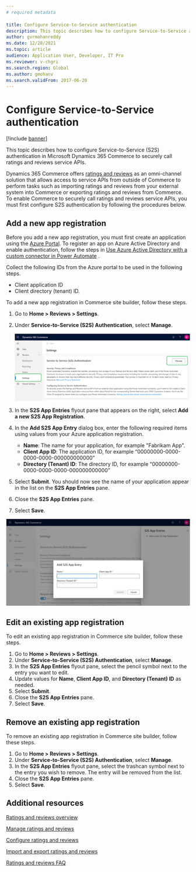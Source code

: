 ```yaml
---
# required metadata

title: Configure Service-to-Service authentication
description: This topic describes how to configure Service-to-Service authentication in Microsoft Dynamics 365 Commerce to securely call ratings and reviews service APIs.
author: gvrmohanreddy
ms.date: 12/28/2021
ms.topic: article
audience: Application User, Developer, IT Pro
ms.reviewer: v-chgri
ms.search.region: Global
ms.author: gmohanv
ms.search.validFrom: 2017-06-20
---
```


# Configure Service-to-Service authentication

[!include [banner](includes/banner.md)]

This topic describes how to configure Service-to-Service (S2S) authentication in Microsoft Dynamics 365 Commerce to securely call ratings and reviews service APIs.

Dynamics 365 Commerce offers [ratings and reviews](ratings-reviews-overview.md) as an omni-channel solution that allows access to service APIs from outside of Commerce to perform tasks such as importing ratings and reviews from your external system into Commerce or exporting ratings and reviews from Commerce. To enable Commerce to securely call ratings and reviews service APIs, you must first configure S2S authentication by following the procedures below. 

## Add a new app registration

Before you add a new app registration, you must first create an application using the [Azure Portal](https://portal.azure.com). To register an app on Azure Active Directory and enable authentication, follow the steps in [Use Azure Active Directory with a custom connector in Power Automate](/connectors/custom-connectors/azure-active-directory-authentication) . 

Collect the following IDs from the Azure portal to be used in the following steps.
- Client application ID
- Client directory (tenant) ID.

To add a new app registration in Commerce site builder, follow these steps.

1. Go to **Home \> Reviews \> Settings**.
1. Under **Service-to-Service (S2S) Authentication**, select **Manage**.

    ![Service-to-Service (S2S) Authentication section in site builder](media/Ratings-reviews-settings-service-to-service-authentication.png)

1. In the **S2S App Entries** flyout pane that appears on the right, select **Add a new S2S App Registration**.
1. In the **Add S2S App Entry** dialog box, enter the following required items using values from your Azure application registration.
    - **Name**: The name for your application, for example "Fabrikam App".
    - **Client App ID**: The application ID, for example “00000000-0000-0000-0000-000000000000”
    - **Directory (Tenant) ID**: The directory ID, for example “00000000-0000-0000-0000-000000000000”
1. Select **Submit**. You should now see the name of your application appear in the list on the **S2S App Entries** pane.
1. Close the **S2S App Entries** pane.
1. Select **Save**.
 
![The Add S2S App Entry dialog box in site builder](media/Ratings-reviews-settings-S2S-APP-entry.png)

## Edit an existing app registration

To edit an existing app registration in Commerce site builder, follow these steps.

1. Go to **Home \> Reviews \> Settings**.
1. Under **Service-to-Service (S2S) Authentication**, select **Manage**.
1. In the **S2S App Entries** flyout pane, select the pencil symbol next to the entry you want to edit.
1. Update values for **Name**, **Client App ID**, and **Directory (Tenant) ID** as needed.
1. Select **Submit**.
1. Close the **S2S App Entries** pane.
1. Select **Save**.

## Remove an existing app registration

To remove an existing app registration in Commerce site builder, follow these steps.

1. Go to **Home \> Reviews \> Settings**.
1. Under **Service-to-Service (S2S) Authentication**, select **Manage**.
1. In the **S2S App Entries** flyout pane, select the trashcan symbol next to the entry you wish to remove. The entry will be removed from the list.
1. Close the **S2S App Entries** pane.
1. Select **Save**.

## Additional resources

[Ratings and reviews overview](ratings-reviews-overview.md)

[Manage ratings and reviews](manage-reviews.md)

[Configure ratings and reviews](configure-ratings-reviews.md)

[Import and export ratings and reviews](import-export-reviews.md)

[Ratings and reviews FAQ](ratings-reviews-faq.md) 


